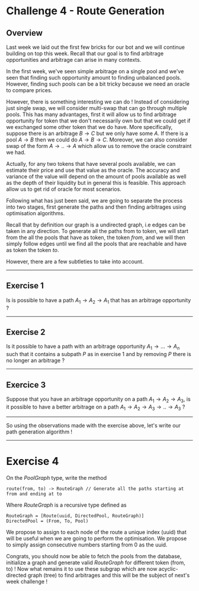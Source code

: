 # Challenge 4 - Route Generation

## Overview

Last week we laid out the first few bricks for our bot and we will continue building on top this week. Recall that our goal is to find arbitrage opportunities and arbitrage can arise in many contexts.

In the first week, we've seen simple arbitrage on a single pool and we've seen that finding such opportunity amount to finding unbalanced pools. However, finding such pools can be a bit tricky because we need an oracle to compare prices.

However, there is something interesting we can do ! Instead of considering just single swap, we will consider multi-swap that can go through multiple pools. This has many advantages, first it will allow us to find arbitrage opportunity for token that we don't necessarily own but that we could get if we exchanged some other token that we do have. More specifically, suppose there is an arbitrage $B \rightarrow C$ but we only have some $A$. If there is a pool $A \rightarrow B$ then we could do $A \rightarrow B \rightarrow C$. Moreover, we can also consider swap of the form $A \rightarrow .. \rightarrow A$ which allow us to remove the oracle constraint we had.

Actually, for any two tokens that have several pools available, we can estimate their price and use that value as the oracle. The accuracy and variance of the value will depend on the amount of pools available as well as the depth of their liquidity but in general this is feasible. This approach allow us to get rid of oracle for most scenarios.

Following what has just been said, we are going to separate the process into two stages, first generate the paths and then finding arbitrages using optimisation algorithms.

Recall that by definition our graph is a undirected graph, i.e edges can be taken in any direction. To generate all the paths from to token, we will start from the all the pools that have as token, the token $from$, and we will then simply follow edges until we find all the pools that are reachable and have as token the token $to$.

However, there are a few subtleties to take into account.

---

## Exercise 1

Is is possible to have a path $A_1 \rightarrow A_2 \rightarrow A_1$ that has an arbitrage opportunity ?

---

## Exercise 2

Is it possible to have a path with an arbitrage opportunity $A_1 \rightarrow ... \rightarrow A_n$ such that it contains a subpath $P$ as in exercise 1 and by removing $P$ there is no longer an arbitrage ?

---

## Exercice 3

Suppose that you have an arbitrage opportunity on a path $A_1 \rightarrow A_2 \rightarrow A_3$, is it possible to have a better arbitrage on a path $A_1 \rightarrow A_2 \rightarrow A_3 \rightarrow .. \rightarrow A_3$ ?

---

So using the observations made with the exercise above, let's write our path generation algorithm !

---

# Exercise 4

On the $PoolGraph$ type, write the method 

```
route(from, to) -> RouteGraph // Generate all the paths starting at from and ending at to
```

Where $RouteGraph$ is a recursive type defined as 

```
RouteGraph = [Route(uuid, DirectedPool, RouteGraph)]
DirectedPool = (From, To, Pool)
```

We propose to assign to each node of the route a unique index (uuid) that will be useful when we are going to perform the optimisation. We propose to simply assign consecutive numbers starting from 0 as the uuid.

Congrats, you should now be able to fetch the pools from the database, initialize a graph and generate valid $RouteGraph$ for different token (from, to) ! Now what remains it to use these subgrap which are now acyclic-directed graph (tree) to find arbitrages and this will be the subject of next's week challenge !




